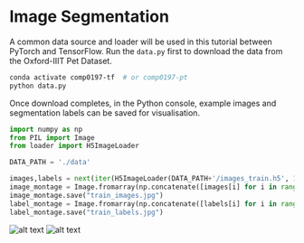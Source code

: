 # Image Segmentation

A common data source and loader will be used in this tutorial between PyTorch and TensorFlow. Run the `data.py` first to download the data from the Oxford-IIIT Pet Dataset.

```bash
conda activate comp0197-tf  # or comp0197-pt
python data.py
```

Once download completes, in the Python console, example images and segmentation labels can be saved for visualisation.
```python
import numpy as np
from PIL import Image
from loader import H5ImageLoader

DATA_PATH = './data'

images,labels = next(iter(H5ImageLoader(DATA_PATH+'/images_train.h5', 10, DATA_PATH+'/labels_train.h5')))
image_montage = Image.fromarray(np.concatenate([images[i] for i in range(len(images))],axis=1))
image_montage.save("train_images.jpg")
label_montage = Image.fromarray(np.concatenate([labels[i] for i in range(len(labels))],axis=1))
label_montage.save("train_labels.jpg")
```

<img src="../../docs/media/pets_images.jpg" alt="alt text"/>
<img src="../../docs/media/pets_labels.jpg" alt="alt text"/>